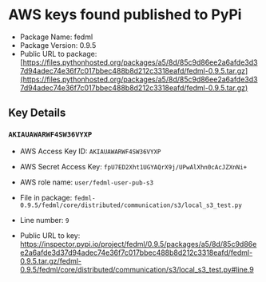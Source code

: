 # AWS keys found published to PyPi

* Package Name: fedml
* Package Version: 0.9.5
* Public URL to package: [https://files.pythonhosted.org/packages/a5/8d/85c9d86ee2a6afde3d37d94adec74e36f7c017bbec488b8d212c3318eafd/fedml-0.9.5.tar.gz](https://files.pythonhosted.org/packages/a5/8d/85c9d86ee2a6afde3d37d94adec74e36f7c017bbec488b8d212c3318eafd/fedml-0.9.5.tar.gz)

## Key Details

### `AKIAUAWARWF4SW36VYXP`

* AWS Access Key ID: `AKIAUAWARWF4SW36VYXP`
* AWS Secret Access Key: `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` 
* AWS role name: `user/fedml-user-pub-s3`
* File in package: `fedml-0.9.5/fedml/core/distributed/communication/s3/local_s3_test.py`
* Line number: `9`

* Public URL to key: https://inspector.pypi.io/project/fedml/0.9.5/packages/a5/8d/85c9d86ee2a6afde3d37d94adec74e36f7c017bbec488b8d212c3318eafd/fedml-0.9.5.tar.gz/fedml-0.9.5/fedml/core/distributed/communication/s3/local_s3_test.py#line.9


